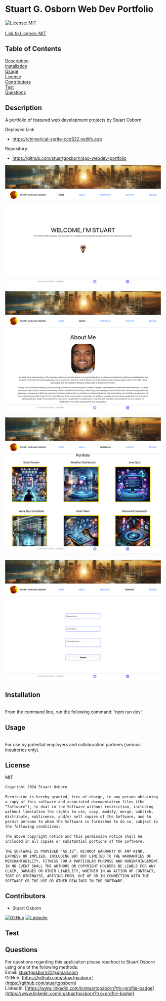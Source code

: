 
  # Stuart G. Osborn Web Dev Portfolio  
       
  [![License: MIT](https://img.shields.io/badge/License-MIT-yellow.svg)](https://opensource.org/licenses/MIT) <br>  
  [Link to License: MIT](https://opensource.org/licenses/MIT)

  ## Table of Contents
  [Description](#description)  
  [Installation](#installation)  
  [Usage](#usage)  
  [License](#license)  
  [Contributors](#contributors)  
  [Test](#test)  
  [Questions](#questions)  

  ## Description 
  <a name='description'></a> 
  A portfolio of featured web development projects by Stuart Osborn.  

  Deployed Link
  - https://chimerical-sprite-ccd622.netlify.app

  Repository:
  - https://github.com/stuartgosborn/sgo-webdev-portfolio


![alt text](image.png)  

![alt text](image-1.png)  

![alt text](image-2.png)

![alt text](image-4.png)





  ## Installation
  <a name='installation'></a>   
  From the command line, run the following command: 'npm run dev'.  

  ## Usage
  <a name='usage'></a>   
  For use by potential employers and collaboration partners (serious inquireries only).  

  ## License  
  <a name='license'></a> 
  MIT  

  
    Copyright 2024 Stuart Osborn

    Permission is hereby granted, free of charge, to any person obtaining a copy of this software and associated documentation files (the “Software”), to deal in the Software without restriction, including without limitation the rights to use, copy, modify, merge, publish, distribute, sublicense, and/or sell copies of the Software, and to permit persons to whom the Software is furnished to do so, subject to the following conditions:

    The above copyright notice and this permission notice shall be included in all copies or substantial portions of the Software.

    THE SOFTWARE IS PROVIDED “AS IS”, WITHOUT WARRANTY OF ANY KIND, EXPRESS OR IMPLIED, INCLUDING BUT NOT LIMITED TO THE WARRANTIES OF MERCHANTABILITY, FITNESS FOR A PARTICULAR PURPOSE AND NONINFRINGEMENT. IN NO EVENT SHALL THE AUTHORS OR COPYRIGHT HOLDERS BE LIABLE FOR ANY CLAIM, DAMAGES OR OTHER LIABILITY, WHETHER IN AN ACTION OF CONTRACT, TORT OR OTHERWISE, ARISING FROM, OUT OF OR IN CONNECTION WITH THE SOFTWARE OR THE USE OR OTHER DEALINGS IN THE SOFTWARE.
      

  ## Contributors  
  <a name='contributors'></a> 
  - Stuart Osborn  

  [![GitHub](https://img.shields.io/badge/GitHub-My_Profile-pink?style=for-the-badge&logo=github)](https://github.com/stuartgosborn)
    [![Linkedin](https://img.shields.io/badge/LinkedIn-My_Profile-blue?style=for-the-badge&logo=linkedin&logoColor=white)](https://www.linkedin.com/in/stuartgosborn?trk=profile-badge)

  ## Test  
  <a name='test'></a> 
    

  ## Questions  
  <a name='questions'></a> 
  For questions regarding this applicaiton please reachout to Stuart Osborn using one of the following methods:  
  Email: stuartgosborn22@gmail.com  
  GitHub: [https://github.com/stuartgosborn](https://github.com/stuartgosborn)    
  LinkedIn: [https://www.linkedin.com/in/stuartgosborn?trk=profile-badge](https://www.linkedin.com/in/stuartgosborn?trk=profile-badge)
  